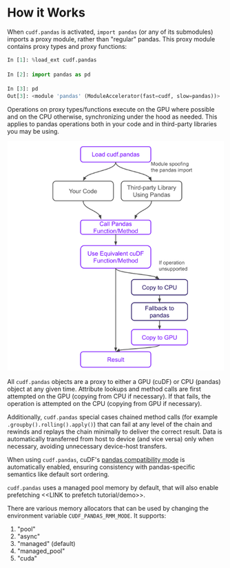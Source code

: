 # How it Works

When `cudf.pandas` is activated, `import pandas` (or any of its
submodules) imports a proxy module, rather than "regular" pandas. This
proxy module contains proxy types and proxy functions:

```python
In [1]: %load_ext cudf.pandas

In [2]: import pandas as pd

In [3]: pd
Out[3]: <module 'pandas' (ModuleAccelerator(fast=cudf, slow=pandas))>
```

Operations on proxy types/functions execute on the GPU where
possible and on the CPU otherwise, synchronizing under the hood as
needed. This applies to pandas operations both in your code and
in third-party libraries you may be using.

![cudf-pandas-execution-flow](../_static/cudf-pandas-execution-flow.png)

All `cudf.pandas` objects are a proxy to either a GPU (cuDF) or CPU
(pandas) object at any given time. Attribute lookups and method calls
are first attempted on the GPU (copying from CPU if necessary).  If
that fails, the operation is attempted on the CPU (copying from GPU if
necessary).

Additionally, `cudf.pandas` special cases chained method calls (for
example `.groupby().rolling().apply()`) that can fail at any level of
the chain and rewinds and replays the chain minimally to deliver the
correct result. Data is automatically transferred from host to device
(and vice versa) only when necessary, avoiding unnecessary device-host
transfers.

When using `cudf.pandas`, cuDF's [pandas compatibility
mode](api.options) is automatically enabled, ensuring consistency with
pandas-specific semantics like default sort ordering.


`cudf.pandas` uses a managed pool memory by default, that will also enable
prefetching <<LINK to prefetch tutorial/demo>>.

There are various memory allocators that can be used by changing the environment
variable `CUDF_PANDAS_RMM_MODE`. It supports:

1. "pool"
2. "async"
3. "managed" (default)
4. "managed_pool"
5. "cuda"
